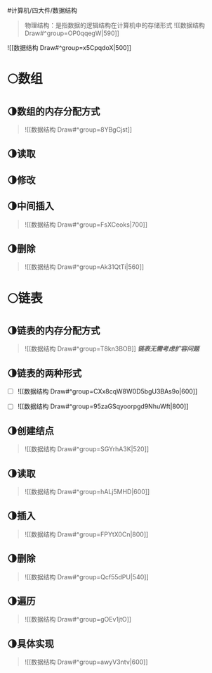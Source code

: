 #计算机/四大件/数据结构
>物理结构：是指数据的逻辑结构在计算机中的存储形式
>![[数据结构 Draw#^group=OP0qqegW|590]]

![[数据结构 Draw#^group=x5CpqdoX|500]]

# 🌕数组
## 🌗数组的内存分配方式
>![[数据结构 Draw#^group=8YBgCjst]]



## 🌗读取

## 🌗修改

## 🌗中间插入
>![[数据结构 Draw#^group=FsXCeoks|700]]



## 🌗删除
>![[数据结构 Draw#^group=Ak31QtTi|560]]



# 🌕链表
## 🌗链表的内存分配方式
>![[数据结构 Draw#^group=T8kn3BOB]]
>***链表无需考虑扩容问题***



## 🌗链表的两种形式
- [ ] ![[数据结构 Draw#^group=CXx8cqW8W0D5bgU3BAs9o|600]]


- [ ] ![[数据结构 Draw#^group=95zaGSqyoorpgd9NhuWft|800]]



## 🌗创建结点
>![[数据结构 Draw#^group=SGYrhA3K|520]]



## 🌗读取
>![[数据结构 Draw#^group=hALj5MHD|600]]



## 🌗插入
>![[数据结构 Draw#^group=FPYtX0Cn|800]]



## 🌗删除
>![[数据结构 Draw#^group=Qcf55dPU|540]]



## 🌗遍历
>![[数据结构 Draw#^group=gOEv1jtO]]



## 🌗具体实现
>![[数据结构 Draw#^group=awyV3ntv|600]]

